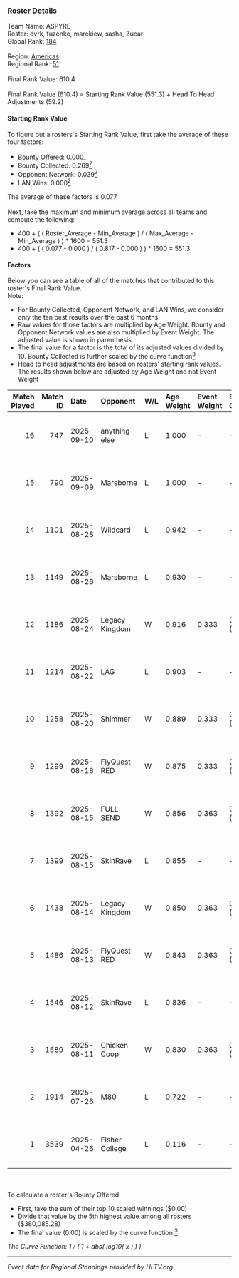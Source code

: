 ### Roster Details<br />
Team Name: ASPYRE<br />
Roster: dvrk, fuzenko, marekiew, sasha, Zucar<br />
Global Rank: [184](../../standings_global_2025_10_06.md)<br />
<br />
Region: [Americas]( ../../standings_americas_2025_10_06.md)<br />
Regional Rank: [51]( ../../standings_americas_2025_10_06.md)<br />
<br />
Final Rank Value:  610.4<br />
<br />
Final Rank Value (610.4) = Starting Rank Value (551.3) + Head To Head Adjustments (59.2)<br />

#### Starting Rank Value<br />
To figure out a rosters's Starting Rank Value, first take the average of these four factors:<br />
- Bounty Offered: 0.000[<sup>1</sup>](#table2)
- Bounty Collected: 0.269[<sup>2</sup>](#table1)
- Opponent Network: 0.039[<sup>2</sup>](#table1)
- LAN Wins: 0.000[<sup>2</sup>](#table1)

The average of these factors is 0.077<br />
<br />
Next, take the maximum and minimum average across all teams and compute the following:<br />
- 400 + ( ( Roster_Average - Min_Average ) / ( Max_Average - Min_Average ) ) * 1600 = 551.3
- 400 + ( ( 0.077 - 0.000 ) / ( 0.817 - 0.000 ) ) * 1600 = 551.3


#### Factors<br />
Below you can see a table of all of the matches that contributed to this roster's Final Rank Value.<br />
Note:<br />

- For Bounty Collected, Opponent Network, and LAN Wins, we consider only the ten best results over the past 6 months.
- Raw values for those factors are multiplied by Age Weight. Bounty and Opponent Network values are also multiplied by Event Weight. The adjusted value is shown in parenthesis.
- The final value for a factor is the total of its adjusted values divided by 10. Bounty Collected is further scaled by the curve function[<sup>3</sup>](#curveFunction)
- Head to head adjustments are based on rosters' starting rank values. The results shown below are adjusted by Age Weight and not Event Weight
<span id="table1"></span><br />


| Match Played | Match ID | Date       | Opponent       | W/L | Age Weight | Event Weight | Bounty Collected | Opponent Network | LAN Wins  | H2H Adj. | Roster                                |
| -: | -: | :- | :- | :- | :- | :- | :- | :- | :- | -: | :- |
|           16 |      747 | 2025-09-10 | anything else  | L   | 1.000      | -            | -                | -                | -         |   -21.86 | dvrk, fuzenko, marekiew, sasha, Zucar |
|           15 |      790 | 2025-09-09 | Marsborne      | L   | 1.000      | -            | -                | -                | -         |    -4.18 | dvrk, fuzenko, marekiew, sasha, Zucar |
|           14 |     1101 | 2025-08-28 | Wildcard       | L   | 0.942      | -            | -                | -                | -         |    -1.51 | dvrk, fuzenko, marekiew, sasha, Zucar |
|           13 |     1149 | 2025-08-26 | Marsborne      | L   | 0.930      | -            | -                | -                | -         |    -3.92 | dvrk, fuzenko, sasha, spud, Zucar     |
|           12 |     1186 | 2025-08-24 | Legacy Kingdom | W   | 0.916      | 0.333        | 0.000 (0.000)    | 0.224 (0.069)    | 0 (0.000) |    11.65 | dvrk, fuzenko, marekiew, sasha, Zucar |
|           11 |     1214 | 2025-08-22 | LAG            | L   | 0.903      | -            | -                | -                | -         |    -8.28 | dvrk, fuzenko, marekiew, sasha, Zucar |
|           10 |     1258 | 2025-08-20 | Shimmer        | W   | 0.889      | 0.333        | 0.036 (0.011)    | 0.139 (0.041)    | 0 (0.000) |    17.10 | dvrk, fuzenko, marekiew, sasha, Zucar |
|            9 |     1299 | 2025-08-18 | FlyQuest RED   | W   | 0.875      | 0.333        | 0.014 (0.004)    | 0.096 (0.028)    | 0 (0.000) |    15.05 | dvrk, fuzenko, sasha, spud, Zucar     |
|            8 |     1392 | 2025-08-15 | FULL SEND      | W   | 0.856      | 0.363        | 0.000 (0.000)    | 0.242 (0.075)    | 0 (0.000) |    12.30 | dvrk, fuzenko, sasha, spud, Zucar     |
|            7 |     1399 | 2025-08-15 | SkinRave       | L   | 0.855      | -            | -                | -                | -         |    -2.00 | dvrk, fuzenko, marekiew, sasha, Zucar |
|            6 |     1438 | 2025-08-14 | Legacy Kingdom | W   | 0.850      | 0.363        | 0.000 (0.000)    | 0.224 (0.069)    | 0 (0.000) |    11.94 | dvrk, fuzenko, marekiew, sasha, Zucar |
|            5 |     1486 | 2025-08-13 | FlyQuest RED   | W   | 0.843      | 0.363        | 0.014 (0.004)    | 0.096 (0.029)    | 0 (0.000) |    16.88 | dvrk, fuzenko, sasha, spud, Zucar     |
|            4 |     1546 | 2025-08-12 | SkinRave       | L   | 0.836      | -            | -                | -                | -         |    -1.75 | dvrk, fuzenko, sasha, spud, Zucar     |
|            3 |     1589 | 2025-08-11 | Chicken Coop   | W   | 0.830      | 0.363        | 0.001 (0.000)    | 0.276 (0.083)    | 0 (0.000) |    19.93 | dvrk, fuzenko, sasha, spud, Zucar     |
|            2 |     1914 | 2025-07-26 | M80            | L   | 0.722      | -            | -                | -                | -         |    -0.52 | dvrk, fuzenko, Halen, sasha, Zucar    |
|            1 |     3539 | 2025-04-26 | Fisher College | L   | 0.116      | -            | -                | -                | -         |    -1.63 | dvrk, fuzenko, Halen, sasha, Zucar    |

<br />
<span id="table2"></span><br />
To calculate a roster's Bounty Offered:<br />

- First, take the sum of their top 10 scaled winnings ($0.00)
- Divide that value by the 5th highest value among all rosters ($380,085.28)
- The final value (0.00) is scaled by the curve function.[<sup>3</sup>](#curveFunction)

<span id="curveFunction"></span>_The Curve Function: 1 / ( 1 + abs( log10( x ) ) )_<br />

---
_Event data for Regional Standings provided by HLTV.org_<br />
